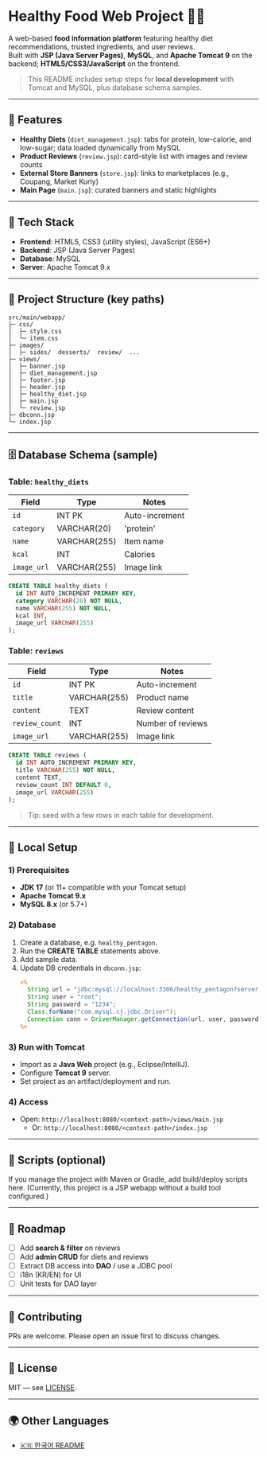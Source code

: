 # Healthy Food Web Project 🍱🥗

A web-based **food information platform** featuring healthy diet recommendations, trusted ingredients, and user reviews.  
Built with **JSP (Java Server Pages)**, **MySQL**, and **Apache Tomcat 9** on the backend; **HTML5/CSS3/JavaScript** on the frontend.

> This README includes setup steps for **local development** with Tomcat and MySQL, plus database schema samples.

---

## 🔎 Features

- **Healthy Diets** (`diet_management.jsp`): tabs for protein, low-calorie, and low-sugar; data loaded dynamically from MySQL
- **Product Reviews** (`review.jsp`): card-style list with images and review counts
- **External Store Banners** (`store.jsp`): links to marketplaces (e.g., Coupang, Market Kurly)
- **Main Page** (`main.jsp`): curated banners and static highlights

---

## 🧱 Tech Stack

- **Frontend**: HTML5, CSS3 (utility styles), JavaScript (ES6+)
- **Backend**: JSP (Java Server Pages)
- **Database**: MySQL
- **Server**: Apache Tomcat 9.x

---

## 📂 Project Structure (key paths)

```
src/main/webapp/
├─ css/
│  ├─ style.css
│  └─ item.css
├─ images/
│  ├─ sides/  desserts/  review/  ... 
├─ views/
│  ├─ banner.jsp
│  ├─ diet_management.jsp
│  ├─ footer.jsp
│  ├─ header.jsp
│  ├─ healthy_diet.jsp
│  ├─ main.jsp
│  └─ review.jsp
├─ dbconn.jsp
└─ index.jsp
```

---

## 🗄️ Database Schema (sample)

### Table: `healthy_diets`
| Field       | Type         | Notes                                 |
|-------------|--------------|---------------------------------------|
| `id`        | INT PK       | Auto-increment                        |
| `category`  | VARCHAR(20)  | 'protein' | 'calorie' | 'low_sugar'  |
| `name`      | VARCHAR(255) | Item name                             |
| `kcal`      | INT          | Calories                               |
| `image_url` | VARCHAR(255) | Image link                             |

```sql
CREATE TABLE healthy_diets (
  id INT AUTO_INCREMENT PRIMARY KEY,
  category VARCHAR(20) NOT NULL,
  name VARCHAR(255) NOT NULL,
  kcal INT,
  image_url VARCHAR(255)
);
```

### Table: `reviews`
| Field         | Type          | Notes                    |
|---------------|---------------|--------------------------|
| `id`          | INT PK        | Auto-increment           |
| `title`       | VARCHAR(255)  | Product name             |
| `content`     | TEXT          | Review content           |
| `review_count`| INT           | Number of reviews        |
| `image_url`   | VARCHAR(255)  | Image link               |

```sql
CREATE TABLE reviews (
  id INT AUTO_INCREMENT PRIMARY KEY,
  title VARCHAR(255) NOT NULL,
  content TEXT,
  review_count INT DEFAULT 0,
  image_url VARCHAR(255)
);
```

> Tip: seed with a few rows in each table for development.

---

## 🧪 Local Setup

### 1) Prerequisites
- **JDK 17** (or 11+ compatible with your Tomcat setup)
- **Apache Tomcat 9.x**
- **MySQL 8.x** (or 5.7+)

### 2) Database
1. Create a database, e.g. `healthy_pentagon`.
2. Run the **CREATE TABLE** statements above.
3. Add sample data.
4. Update DB credentials in `dbconn.jsp`:
   ```jsp
   <%
     String url = "jdbc:mysql://localhost:3306/healthy_pentagon?serverTimezone=UTC&useSSL=false&characterEncoding=utf8";
     String user = "root";
     String password = "1234";
     Class.forName("com.mysql.cj.jdbc.Driver");
     Connection conn = DriverManager.getConnection(url, user, password);
   %>
   ```

### 3) Run with Tomcat
- Import as a **Java Web** project (e.g., Eclipse/IntelliJ).
- Configure **Tomcat 9** server.
- Set project as an artifact/deployment and run.

### 4) Access
- Open: `http://localhost:8080/<context-path>/views/main.jsp`
  - Or: `http://localhost:8080/<context-path>/index.jsp`

---

## 🧰 Scripts (optional)
If you manage the project with Maven or Gradle, add build/deploy scripts here. (Currently, this project is a JSP webapp without a build tool configured.)

---

## 🧭 Roadmap
- [ ] Add **search & filter** on reviews
- [ ] Add **admin CRUD** for diets and reviews
- [ ] Extract DB access into **DAO** / use a JDBC pool
- [ ] i18n (KR/EN) for UI
- [ ] Unit tests for DAO layer

---

## 🤝 Contributing
PRs are welcome. Please open an issue first to discuss changes.

---

## 📄 License
MIT — see [LICENSE](./LICENSE).

---

## 🌍 Other Languages
- [🇰🇷 한국어 README](./README.ko.md)
